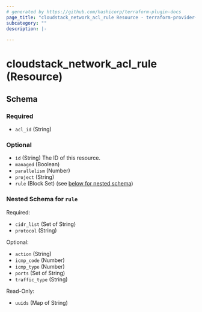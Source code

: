 ```yaml
---
# generated by https://github.com/hashicorp/terraform-plugin-docs
page_title: "cloudstack_network_acl_rule Resource - terraform-provider-cloudstack"
subcategory: ""
description: |-
  
---
```


# cloudstack_network_acl_rule (Resource)





<!-- schema generated by tfplugindocs -->
## Schema

### Required

- `acl_id` (String)

### Optional

- `id` (String) The ID of this resource.
- `managed` (Boolean)
- `parallelism` (Number)
- `project` (String)
- `rule` (Block Set) (see [below for nested schema](#nestedblock--rule))

<a id="nestedblock--rule"></a>
### Nested Schema for `rule`

Required:

- `cidr_list` (Set of String)
- `protocol` (String)

Optional:

- `action` (String)
- `icmp_code` (Number)
- `icmp_type` (Number)
- `ports` (Set of String)
- `traffic_type` (String)

Read-Only:

- `uuids` (Map of String)


